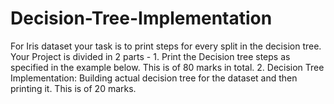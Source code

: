 # Decision-Tree-Implementation
For Iris dataset your task is to print steps for every split in the decision tree. Your Project is divided in 2 parts - 1. Print the Decision tree steps as specified in the example below. This is of 80 marks in total. 2. Decision Tree Implementation:  Building actual decision tree for the dataset and then printing it. This is of 20 marks.
